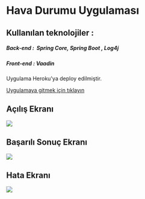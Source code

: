 # Hava Durumu Uygulaması


## Kullanılan teknolojiler : 

##### Back-end :   Spring Core, Spring Boot , Log4j

##### Front-end : Vaadin

Uygulama Heroku'ya deploy edilmiştir.

[Uygulamaya gitmek için tıklayın](https://kou-weather-app.herokuapp.com/)

## Açılış Ekranı 
![](https://image.ibb.co/dHg4Zb/Screen_Shot_2017_12_12_at_12_54_01.png)

## Başarılı Sonuç Ekranı
![](https://image.ibb.co/hrBSnw/Screen_Shot_2017_12_12_at_12_54_20.png)

## Hata Ekranı
![](https://image.ibb.co/mTCp0G/Screen_Shot_2017_12_12_at_12_54_35.png)
